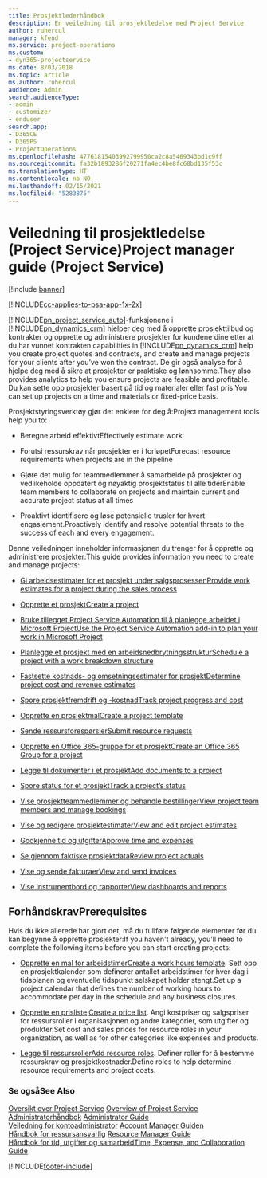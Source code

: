 ```yaml
---
title: Prosjektlederhåndbok
description: En veiledning til prosjektledelse med Project Service
author: ruhercul
manager: kfend
ms.service: project-operations
ms.custom:
- dyn365-projectservice
ms.date: 8/03/2018
ms.topic: article
ms.author: ruhercul
audience: Admin
search.audienceType:
- admin
- customizer
- enduser
search.app:
- D365CE
- D365PS
- ProjectOperations
ms.openlocfilehash: 47761815403992799950ca2c8a5469343bd1c9ff
ms.sourcegitcommit: fa32b1893286f20271fa4ec4be8fc68bd135f53c
ms.translationtype: HT
ms.contentlocale: nb-NO
ms.lasthandoff: 02/15/2021
ms.locfileid: "5283875"
---
```

# <a name="project-manager-guide-project-service"></a><span data-ttu-id="cda3a-103">Veiledning til prosjektledelse (Project Service)</span><span class="sxs-lookup"><span data-stu-id="cda3a-103">Project manager guide (Project Service)</span></span>

[!include [banner](../includes/psa-now-project-operations.md)]

[!INCLUDE[cc-applies-to-psa-app-1x-2x](../includes/cc-applies-to-psa-app-1x-2x.md)]

[!INCLUDE[pn_project_service_auto](../includes/pn-project-service-auto.md)]<span data-ttu-id="cda3a-104">-funksjonene i [!INCLUDE[pn_dynamics_crm](../includes/pn-dynamics-crm.md)] hjelper deg med å opprette prosjekttilbud og kontrakter og opprette og administrere prosjekter for kundene dine etter at du har vunnet kontrakten.</span><span class="sxs-lookup"><span data-stu-id="cda3a-104">capabilities in [!INCLUDE[pn_dynamics_crm](../includes/pn-dynamics-crm.md)] help you create project quotes and contracts, and create and manage projects for your clients after you’ve won the contract.</span></span> <span data-ttu-id="cda3a-105">De gir også analyse for å hjelpe deg med å sikre at prosjekter er praktiske og lønnsomme.</span><span class="sxs-lookup"><span data-stu-id="cda3a-105">They also provides analytics to help you ensure projects are feasible and profitable.</span></span> <span data-ttu-id="cda3a-106">Du kan sette opp prosjekter basert på tid og materialer eller fast pris.</span><span class="sxs-lookup"><span data-stu-id="cda3a-106">You can set up projects on a time and materials or fixed-price basis.</span></span>  
  
 <span data-ttu-id="cda3a-107">Prosjektstyringsverktøy gjør det enklere for deg å:</span><span class="sxs-lookup"><span data-stu-id="cda3a-107">Project management tools help you to:</span></span>  
  
-   <span data-ttu-id="cda3a-108">Beregne arbeid effektivt</span><span class="sxs-lookup"><span data-stu-id="cda3a-108">Effectively estimate work</span></span>  
  
-   <span data-ttu-id="cda3a-109">Forutsi ressurskrav når prosjekter er i forløpet</span><span class="sxs-lookup"><span data-stu-id="cda3a-109">Forecast resource requirements when projects are in the pipeline</span></span>  
  
-   <span data-ttu-id="cda3a-110">Gjøre det mulig for teammedlemmer å samarbeide på prosjekter og vedlikeholde oppdatert og nøyaktig prosjektstatus til alle tider</span><span class="sxs-lookup"><span data-stu-id="cda3a-110">Enable team members to collaborate on projects and maintain current and accurate project status at all times</span></span>  
  
-   <span data-ttu-id="cda3a-111">Proaktivt identifisere og løse potensielle trusler for hvert engasjement.</span><span class="sxs-lookup"><span data-stu-id="cda3a-111">Proactively identify and resolve potential threats to the success of each and every engagement.</span></span>  
  
<span data-ttu-id="cda3a-112">Denne veiledningen inneholder informasjonen du trenger for å opprette og administrere prosjekter:</span><span class="sxs-lookup"><span data-stu-id="cda3a-112">This guide provides information you need to create and manage projects:</span></span>  
  
-   [<span data-ttu-id="cda3a-113">Gi arbeidsestimater for et prosjekt under salgsprosessen</span><span class="sxs-lookup"><span data-stu-id="cda3a-113">Provide work estimates for a project during the sales process</span></span>](../psa/provide-estimates-project-during-sales-process.md)  
  
-   [<span data-ttu-id="cda3a-114">Opprette et prosjekt</span><span class="sxs-lookup"><span data-stu-id="cda3a-114">Create a project</span></span>](../psa/create-project.md)  
  
-   [<span data-ttu-id="cda3a-115">Bruke tillegget Project Service Automation til å planlegge arbeidet i Microsoft Project</span><span class="sxs-lookup"><span data-stu-id="cda3a-115">Use the Project Service Automation add-in to plan your work in Microsoft Project</span></span>](../psa/add-plan-work-microsoft-project.md)  
  
-   [<span data-ttu-id="cda3a-116">Planlegge et prosjekt med en arbeidsnedbrytningsstruktur</span><span class="sxs-lookup"><span data-stu-id="cda3a-116">Schedule a project with a work breakdown structure</span></span>](../psa/schedule-project-work-breakdown-structure.md)  
  
-   [<span data-ttu-id="cda3a-117">Fastsette kostnads- og omsetningsestimater for prosjekt</span><span class="sxs-lookup"><span data-stu-id="cda3a-117">Determine project cost and revenue estimates</span></span>](../psa/determine-project-cost-revenue-estimates.md)  
  
-   [<span data-ttu-id="cda3a-118">Spore prosjektfremdrift og -kostnad</span><span class="sxs-lookup"><span data-stu-id="cda3a-118">Track project progress and cost</span></span>](../psa/track-project-progress-cost.md)  
  
-   [<span data-ttu-id="cda3a-119">Opprette en prosjektmal</span><span class="sxs-lookup"><span data-stu-id="cda3a-119">Create a project template</span></span>](../psa/create-project-template.md)  
  
-   [<span data-ttu-id="cda3a-120">Sende ressursforespørsler</span><span class="sxs-lookup"><span data-stu-id="cda3a-120">Submit resource requests</span></span>](../psa/submit-resource-requests.md)  
  
-   [<span data-ttu-id="cda3a-121">Opprette en Office 365-gruppe for et prosjekt</span><span class="sxs-lookup"><span data-stu-id="cda3a-121">Create an Office 365 Group for a project</span></span>](../psa/create-office-365-group-project.md)  
  
-   [<span data-ttu-id="cda3a-122">Legge til dokumenter i et prosjekt</span><span class="sxs-lookup"><span data-stu-id="cda3a-122">Add documents to a project</span></span>](../psa/add-documents-project.md)  
  
-   [<span data-ttu-id="cda3a-123">Spore status for et prosjekt</span><span class="sxs-lookup"><span data-stu-id="cda3a-123">Track a project’s status</span></span>](../psa/track-project-status.md)  
  
-   [<span data-ttu-id="cda3a-124">Vise prosjektteammedlemmer og behandle bestillinger</span><span class="sxs-lookup"><span data-stu-id="cda3a-124">View project team members and manage bookings</span></span>](../psa/view-project-team-members-manage-bookings.md)  
  
-   [<span data-ttu-id="cda3a-125">Vise og redigere prosjektestimater</span><span class="sxs-lookup"><span data-stu-id="cda3a-125">View and edit project estimates</span></span>](../psa/view-edit-project-estimates.md)  
  
-   [<span data-ttu-id="cda3a-126">Godkjenne tid og utgifter</span><span class="sxs-lookup"><span data-stu-id="cda3a-126">Approve time and expenses</span></span>](../psa/approve-time-expenses.md)  
  
-   [<span data-ttu-id="cda3a-127">Se gjennom faktiske prosjektdata</span><span class="sxs-lookup"><span data-stu-id="cda3a-127">Review project actuals</span></span>](../psa/review-project-actuals.md)  
  
-   [<span data-ttu-id="cda3a-128">Vise og sende fakturaer</span><span class="sxs-lookup"><span data-stu-id="cda3a-128">View and send invoices</span></span>](../psa/view-send-invoices.md)  
  
-   [<span data-ttu-id="cda3a-129">Vise instrumentbord og rapporter</span><span class="sxs-lookup"><span data-stu-id="cda3a-129">View dashboards and reports</span></span>](../psa/view-dashboards-reports.md)  
  
## <a name="prerequisites"></a><span data-ttu-id="cda3a-130">Forhåndskrav</span><span class="sxs-lookup"><span data-stu-id="cda3a-130">Prerequisites</span></span>  
 <span data-ttu-id="cda3a-131">Hvis du ikke allerede har gjort det, må du fullføre følgende elementer før du kan begynne å opprette prosjekter:</span><span class="sxs-lookup"><span data-stu-id="cda3a-131">If you haven't already, you’ll need to complete the following items before you can start creating projects:</span></span>  
  
-   <span data-ttu-id="cda3a-132">[Opprette en mal for arbeidstimer](../psa/create-work-hours-template.md)</span><span class="sxs-lookup"><span data-stu-id="cda3a-132">[Create a work hours template](../psa/create-work-hours-template.md).</span></span> <span data-ttu-id="cda3a-133">Sett opp en prosjektkalender som definerer antallet arbeidstimer for hver dag i tidsplanen og eventuelle tidspunkt selskapet holder stengt.</span><span class="sxs-lookup"><span data-stu-id="cda3a-133">Set up a project calendar that defines the number of working hours to accommodate per day in the schedule and any business closures.</span></span>  
  
-   <span data-ttu-id="cda3a-134">[Opprette en prisliste](../psa/create-price-list.md).</span><span class="sxs-lookup"><span data-stu-id="cda3a-134">[Create a price list](../psa/create-price-list.md).</span></span> <span data-ttu-id="cda3a-135">Angi kostpriser og salgspriser for ressursroller i organisasjonen og andre kategorier, som utgifter og produkter.</span><span class="sxs-lookup"><span data-stu-id="cda3a-135">Set cost and sales prices for resource roles in your organization, as well as for other categories like expenses and products.</span></span>  
  
-   <span data-ttu-id="cda3a-136">[Legge til ressursroller](../psa/add-resource-roles.md)</span><span class="sxs-lookup"><span data-stu-id="cda3a-136">[Add resource roles](../psa/add-resource-roles.md).</span></span> <span data-ttu-id="cda3a-137">Definer roller for å bestemme ressurskrav og prosjektkostnader.</span><span class="sxs-lookup"><span data-stu-id="cda3a-137">Define roles to help determine resource requirements and project costs.</span></span>  
  
### <a name="see-also"></a><span data-ttu-id="cda3a-138">Se også</span><span class="sxs-lookup"><span data-stu-id="cda3a-138">See Also</span></span>  
 <span data-ttu-id="cda3a-139">[Oversikt over Project Service](../psa/overview.md) </span><span class="sxs-lookup"><span data-stu-id="cda3a-139">[Overview of Project Service](../psa/overview.md) </span></span>  
 <span data-ttu-id="cda3a-140">[Administratorhåndbok](../psa/admin-guide.md) </span><span class="sxs-lookup"><span data-stu-id="cda3a-140">[Administrator Guide](../psa/admin-guide.md) </span></span>  
 <span data-ttu-id="cda3a-141">[Veiledning for kontoadministrator](../psa/account-manager-guide.md) </span><span class="sxs-lookup"><span data-stu-id="cda3a-141">[Account Manager Guiden](../psa/account-manager-guide.md) </span></span>  
 <span data-ttu-id="cda3a-142">[Håndbok for ressursansvarlig](../psa/resource-manager-guide.md) </span><span class="sxs-lookup"><span data-stu-id="cda3a-142">[Resource Manager Guide](../psa/resource-manager-guide.md) </span></span>  
 [<span data-ttu-id="cda3a-143">Håndbok for tid, utgifter og samarbeid</span><span class="sxs-lookup"><span data-stu-id="cda3a-143">Time, Expense, and Collaboration Guide</span></span>](../psa/time-expense-collaboration-guide.md)



[!INCLUDE[footer-include](../includes/footer-banner.md)]